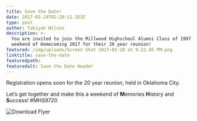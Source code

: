 ```yaml
---
title: Save the Date!
date: 2017-03-29T02:20:11.353Z
type: post
author: Takiyah Wilson
description: >-
  You are invited to join the Millwood Highschool Alumni Class of 1997 the
  weekend of Homecoming 2017 for their 20 year reunion!
featured: /img/uploads/Screen Shot 2017-03-28 at 9.22.45 PM.png
linktitle: save-the-date
featuredpath:
featuredalt: Save the Date Header
---
```


Registration opens soon for the 20 year reunion, held in Oklahoma City.  

Let’s get together and make this a weekend of **M**emories **H**istory and **S**uccess! #MHS9720

![Download Flyer](/img/uploads/17425885_10210821448430417_7605180221208634853_n.jpg)

